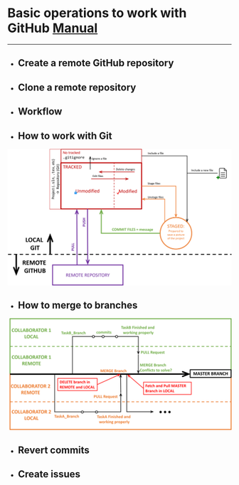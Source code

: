 
# Basic operations to work with GitHub [Manual](http://github.com/jahrWork/Visual-Studio-projects/doc)
---

 *  ## Create a remote GitHub repository
 *  ## Clone a remote repository 
 *  ## Workflow
 *  ## How to work with Git
   
![](/figures/GHStates.png)


 
  * ## How to merge to branches
   
 ![](/figures/WorkFlowGit.png)
 
  * ## Revert commits 
  * ## Create issues
 
